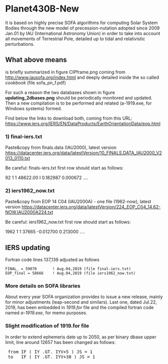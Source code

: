 # Planet430B-New
It is based on highly precise SOFA algorithms for computing Solar System Bodies through the new model of precession-nutation adopted since 2009 Jan.01 by IAU (International Astronomy Union) in order to take into account all movements of Terrestrial Pole, detailed up to tidal and relativistic perturbations.

## What above means

is briefly summarized in figure CIPframe.png coming from http://www.iausofa.org/index.html and deeply detailed inside the so called <i>cookbook</i> (file sofa_pn_f.pdf)

For such a reason the two databases shown in figure <b>updating_2dbases.png</b> should be periodically monitored and updated. Then a new compilation is to be performed and related (a-1919.exe, for Windows systems) formed.

Find below the links to download both, coming from this URL: https://www.iers.org/IERS/EN/DataProducts/EarthOrientationData/eop.html
### 1) final-iers.txt 
Paste&copy from finals.data (IAU2000), latest version
https://datacenter.iers.org/data/latestVersion/10_FINALS.DATA_IAU2000_V2013_0110.txt

Be careful: finals-iers.txt first row should start as follows:

92 1 1 48622.00 I  0.182987 0.000672 ....
### 2) iers1962_now.txt 
Paste&copy from EOP 14 C04 (IAU2000A) - one file (1962-now), latest version
https://datacenter.iers.org/data/latestVersion/224_EOP_C04_14.62-NOW.IAU2000A224.txt

Be careful: iers1962_now.txt first row should start as follows:

1962   1   1  37665  -0.012700   0.213000  ....

## IERS updating 
Fortran code lines 137,139 adjusted as follows

    FINAL_ = 59070       ! Aug.04,2019 (file final-iers.txt) 
    EOP_final = 58666    ! Aug.04,2019 (file iers1962_now.txt)

### More details on SOFA libraries
About every year SOFA organization provides to issue a new release, mainly for minor adjustments (leap-second and similars). Last one, dated Jul.22, 2019, has been embedded in <i>1919.for</i> file and the compiled fortran code named <i>a-1919.exe</i>, for memo purposes.

### Slight modification of 1919.for file
In order to extend ephemeris date up to 2050, as per binary dbase upper limit, line around 12657 has been changed as follows:
<pre>
 from IF ( IY .GT. IYV+5 ) JS = 1
 to   IF ( IY .GT. IYV+30 ) JS = 1
</pre>  

